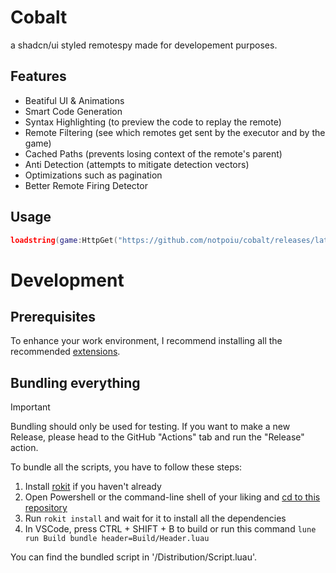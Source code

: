 # Cobalt
a shadcn/ui styled remotespy made for developement purposes.

## Features

- Beatiful UI & Animations
- Smart Code Generation
- Syntax Highlighting (to preview the code to replay the remote)
- Remote Filtering (see which remotes get sent by the executor and by the game)
- Cached Paths (prevents losing context of the remote's parent)
- Anti Detection (attempts to mitigate detection vectors)
- Optimizations such as pagination
- Better Remote Firing Detector

## Usage

```lua
loadstring(game:HttpGet("https://github.com/notpoiu/cobalt/releases/latest/download/Cobalt.luau"))()
```

# Development
## Prerequisites

To enhance your work environment, I recommend installing all the recommended [extensions](.vscode/extensions.json).

## Bundling everything

> [!IMPORTANT]
> Bundling should only be used for testing.
> If you want to make a new Release, please head to the GitHub "Actions" tab and run the "Release" action.

To bundle all the scripts, you have to follow these steps:

1. Install [rokit](https://github.com/rojo-rbx/rokit) if you haven't already
2. Open Powershell or the command-line shell of your liking and [cd to this repository](https://www.quora.com/What-does-it-mean-to-CD-into-a-directory-and-how-can-I-do-that-Can-someone-explain-it-in-a-laymans-term)
3. Run `rokit install` and wait for it to install all the dependencies
4. In VSCode, press CTRL + SHIFT + B to build or run this command `lune run Build bundle header=Build/Header.luau`

You can find the bundled script in '/Distribution/Script.luau'.